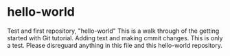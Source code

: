 # hello-world
Test and first repository, "hello-world"
This is a walk through of the getting started with Git tutorial. Adding text and making cmmit changes. 
This is only a test. Please disreguard anything in this file and this hello-world repository. 
